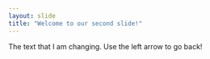 ```yaml
---
layout: slide
title: "Welcome to our second slide!"
---
```

The text that I am changing.
Use the left arrow to go back!
